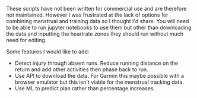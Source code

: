 These scripts have not been written for commercial use and are therefore not maintained. 
However I was frustrated at the lack of options for combining menstrual and training data so I thought I'd share.
You will need to be able to run jupyter notebooks to use them but other than downloading the data and inputting the heartrate zones they should run without much need for editing.

Some features I would like to add:
* Detect injury through absent runs. Reduce running distance on the return and add other activities then phase back to run.
* Use API to download the data. For Garmin this maybe possible with a browser emulator but this isn't viable for the menstrual tracking data.
* Use ML to predict plan rather than percentage increases. 
